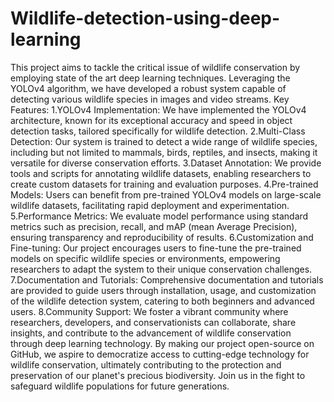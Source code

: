 # Wildlife-detection-using-deep-learning
This project aims to tackle the critical issue of wildlife conservation by employing state of the art deep learning techniques. Leveraging the YOLOv4 algorithm, we have developed a robust system capable of detecting various wildlife species in images and video streams.
Key Features:
1.YOLOv4 Implementation: We have implemented the YOLOv4 architecture, known for its exceptional accuracy and speed in object detection tasks, tailored specifically for wildlife detection.
2.Multi-Class Detection: Our system is trained to detect a wide range of wildlife species, including but not limited to mammals, birds, reptiles, and insects, making it versatile for diverse conservation efforts.
3.Dataset Annotation: We provide tools and scripts for annotating wildlife datasets, enabling researchers to create custom datasets for training and evaluation purposes.
4.Pre-trained Models: Users can benefit from pre-trained YOLOv4 models on large-scale wildlife datasets, facilitating rapid deployment and experimentation.
5.Performance Metrics: We evaluate model performance using standard metrics such as precision, recall, and mAP (mean Average Precision), ensuring transparency and reproducibility of results.
6.Customization and Fine-tuning: Our project encourages users to fine-tune the pre-trained models on specific wildlife species or environments, empowering researchers to adapt the system to their unique conservation challenges.
7.Documentation and Tutorials: Comprehensive documentation and tutorials are provided to guide users through installation, usage, and customization of the wildlife detection system, catering to both beginners and advanced users.
8.Community Support: We foster a vibrant community where researchers, developers, and conservationists can collaborate, share insights, and contribute to the advancement of wildlife conservation through deep learning technology.
By making our project open-source on GitHub, we aspire to democratize access to cutting-edge technology for wildlife conservation, ultimately contributing to the protection and preservation of our planet's precious biodiversity. Join us in the fight to safeguard wildlife populations for future generations.
